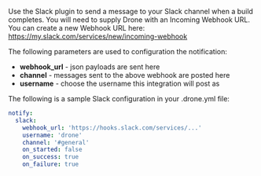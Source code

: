 Use the Slack plugin to send a message to your Slack channel when a build completes.
You will need to supply Drone with an Incoming Webhook URL. You can create a new
Webhook URL here:
https://my.slack.com/services/new/incoming-webhook

The following parameters are used to configuration the notification:

* **webhook_url** - json payloads are sent here
* **channel** - messages sent to the above webhook are posted here
* **username** - choose the username this integration will post as

The following is a sample Slack configuration in your .drone.yml file:

```yaml
notify:
  slack:
    webhook_url: 'https://hooks.slack.com/services/...'
    username: 'drone'
    channel: '#general'
    on_started: false
    on_success: true
    on_failure: true
```
